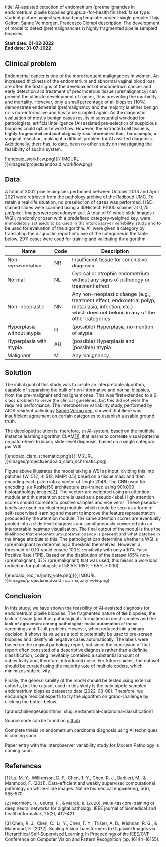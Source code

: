 title: AI-assisted detection of endometrium (pre)malignancies in endometrium pipelle biopsies 
groups: ai-for-health
finished: false 
type: student 
picture: projects/endoaid.png 
template: project-single 
people: Thijs Gelton, Sanne Vermorgen, Francesco Ciompi 
description: The development of model to detect (pre)malignancies in highly fragmented pipelle sampled biopsies.

<style>
    div.container>p, div.container>ol, div.container>ul, div.page-content>p, div.page-content>ol, div.page-content>ul, div.col-md-12.news-item>p {
        padding-right: 0 !important;
    }
    .col-md-4 {
        padding: 0 !important;
    }
    img {
        display: block;
        margin: auto;
    }
</style>

**Start date: 01-02-2022** <br>
**End date: 31-07-2022**

## Clinical problem

Endometrial cancer is one of the more frequent malignancies in women. An increased thickness of the endometrium and
abnormal vaginal blood loss are often the first signs of the development of endometrium cancer and early detection and
treatment of precancerous tissue (premalignancy) can prevent the ultimate development of cancer, thus preventing the
morbidity and mortality. However, only a small percentage of all biopsies (10%) demonstrate endometrial (pre)malignancy
and the majority is either benign or is non-informative and has to be sampled again. As the diagnostic evaluation of
mostly benign cases results in substantial workload for pathologists, artificial intelligence (AI) assisted
pre-selection of suspicious biopsies could optimize workflow. However, the extracted cell tissue is, highly fragmented
and pathologically less informative than, for example, a surgical resection, making it a difficult problem for AI
assisted diagnosis. Additionally, there has, to date, been no other study on investigating the feasibility of such a
system.

![endoaid_workflow.png]({{ IMGURL }}/images/projects/endoaid_workflow.png)

## Data

A total of 3002 pipelle biopsies performed between October 2013 and April 2021 were retrieved from the pathology archive
of the Radboud UMC. To retain a real-life situation, no preselection of cases was performed. H&E-stained slides were
scanned using a 3DHistech P1000 scanner at 0,25 µm/pixel. Images were pseudonymized. A total of 91 whole slide images (
WSI), randomly chosen with a predefined category-weighted key, were immediately set aside to be used in the
interobserver variability study and to be used for evaluation of the algorithm. All were given a category by translating
the diagnostic report into one of the categories in the table below. 2911 cases were used for training and validating
the algorithm.

| Name                       | Code | Description                                                                                                                                                   |
|----------------------------|------|---------------------------------------------------------------------------------------------------------------------------------------------------------------|
| Non-representative         | NR   | Insufficient tissue for conclusive diagnosis                                                                                                                  |
| Normal                     | NL   | Cyclical or atrophic endometrium without any signs of pathology or treatment effect                                                                           |
| Non-neoplastic             | NN   | Any non-neoplastic change (e.g., treatment effect, endometrial polyp, metaplasia, infection, etc.) </br> which does not belong in any of the other categories |
| Hyperplasia without atypia | H    | (possible) Hyperplasia, no mention of atypia                                                                                                                  |
| Hyperplasia with atypia    | AH   | (possible) Hyperplasia and (possible) atypia                                                                                                                  |
| Malignant                  | M    | Any malignancy                                                                                                                                                |

## Solution

The initial goal of this study was to create an interpretable algorithm, capable of separating the bulk of
non-informative and normal biopsies, from the pre-malignant and malignant ones. This was first extended to a 6-class
problem to serve the clinical guidelines, but this did not yield the required performance. The interobserver variability
study, performed by AIOS resident
pathology <a href="https://www.computationalpathologygroup.eu/members/sanne-vermorgen/">Sanne Vermorgen</a>, showed that
there was insufficient agreement on certain categories to establish a usable ground truth.

The developed solution is, therefore, an AI-system, based on the multiple instance learning algorithm CLAM[[1]](#1),
that learns to correlate visual patterns on patch-level to binary slide-level diagnosis, based on a single category per
WSI.

<div style="display: flex; align-items: center">
![endoaid_clam_schematic.png]({{ IMGURL }}/images/projects/endoaid_clam_schematic.png)
</div>

Figure above illustrates the model taking a WSI as input, dividing this into patches (W: 512, H: 512, MMP: 0.5) based on
a tissue mask and then encoding each patch into a vector of length 2048. The CNN used for encoding is a ResNet50
architecture pre-trained using 900.000 histopathology images[[2]](#2). The vectors are weighted using an attention
module and this attention score is used as a pseudo-label. High attention scores should correlate to positive samples
and vice versa. These pseudo-labels are used in a clustering module, which could be seen as a form of self-supervised
learning and meant to improve the feature representation produced by the attention module. The same attention scores are
eventually pooled into a slide-level diagnosis and simultaneously converted into an interpretable heatmap visualisation.
The final output of the modul is thus the likelihood that endometrium (pre)malignancy is present and what patches in the
image attribute to this. The pathologist can determine whether a WSI is (pre)malignant by determining a threshold
themselves. However, a threshold of 0.10 would ensure 100% sensitivity with only a 10% False Positive Rate (FPR). Based
on the distribution of the dataset (65% non-(pre)malignant, 35% (pre)malignant) that was used, this means a workload
reduction for pathologists of 58.5% (65% - 65% * 0.10).

![endoaid_roc_majority_vote.png]({{ IMGURL }}/images/projects/endoaid_roc_majority_vote.png)

## Conclusion

In this study, we have shown the feasibility of AI-assisted diagnosis for endometrium pipelle biopsies. The fragmented
nature of the biopsies, the lack of tissue (and thus pathological information) in most samples and the lack of agreement
among pathologists make automation of these screenings a difficult problem. However, when reduced into a binary
decision, it shows its value as a tool to potentially be used to pre-screen biopsies and identify all negative cases
automatically. The labels were based on the original pathology report, but since the conclusion of that report often 
consisted of a descriptive diagnosis rather than a definite classification, coding inevitably contained a substantial
amount of subjectivity and, therefore, introduced noise. For future studies, the dataset should be curated using the
majority vote of multiple coders, which minimizes subjectivity.

Finally, the generalisability of the model should be tested using external cohorts, but the dataset used in this study
is the only pipelle sampled endometrium biopsies dataset to date (2022-08-08). Therefore, we encourage medical experts
to try the algorithm on grand-challenge by clicking the button below.

[grandchallenge/algorithms, slug: endometrial-carcinoma-classification]

Source code can be found on [github](https://github.com/diagnijmegen/pathology-endoaid)

Complete thesis on endometrium carcinoma diagnosis using AI techniques is coming soon. <!-- can be
found [here](https://) -->

Paper entry with the interobserver variability study for Modern Pathology is coming
soon. <!-- can be found [here](https://) -->

## References

<a id="#1">[1]</a> Lu, M. Y., Williamson, D. F., Chen, T. Y., Chen, R. J., Barbieri, M., & Mahmood, F. (2021).
Data-efficient and weakly supervised computational pathology on whole-slide images. Nature biomedical engineering, 5(6),
555-570

<a id="#2">[2]</a> Mormont, R., Geurts, P., & Marée, R. (2020). Multi-task pre-training of deep neural networks for
digital pathology. IEEE journal of biomedical and health informatics, 25(2), 412-421.

<a id="#3">[3]</a> Chen, R. J., Chen, C., Li, Y., Chen, T. Y., Trister, A. D., Krishnan, R. G., & Mahmood, F. (2022).
Scaling Vision Transformers to Gigapixel Images via Hierarchical Self-Supervised Learning. In Proceedings of the
IEEE/CVF Conference on Computer Vision and Pattern Recognition (pp. 16144-16155).
